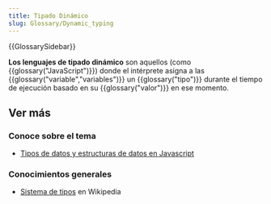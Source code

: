 ```yaml
---
title: Tipado Dinámico
slug: Glossary/Dynamic_typing
---
```


{{GlossarySidebar}}

**Los lenguajes de tipado dinámico** son aquellos (como {{glossary("JavaScript")}}) donde el intérprete asigna a las {{glossary("variable","variables")}} un {{glossary("tipo")}} durante el tiempo de ejecución basado en su {{glossary("valor")}} en ese momento.

## Ver más

### Conoce sobre el tema

- [Tipos de datos y estructuras de datos en Javascript](/es/docs/Web/JavaScript/Data_structures)

### Conocimientos generales

- [Sistema de tipos](https://es.wikipedia.org/wiki/Sistema_de_tipos) en Wikipedia
